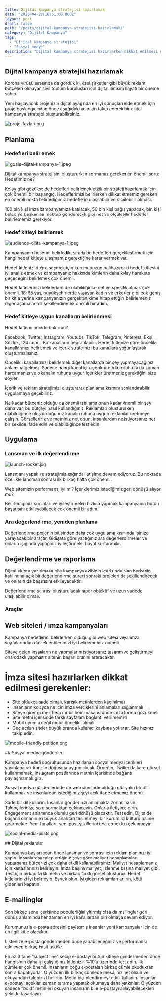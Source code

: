 ```yaml
---
title: Dijital kampanya stratejisi hazırlamak
date: "2020-04-23T16:51:00.000Z"
layout: post
draft: false
path: "/posts/dijital-kampanya-stratejisi-hazirlamak/"
category: "Dijital Kampanya"
tags:
  - "Dijital kampanya stratejisi"
  - "Sosyal medya"
description: "Dijital kampanya stratejisi hazırlarken dikkat edilmesi gerekenler ve araçlar."
---
```


## Dijital kampanya stratejisi hazırlamak 

Korona virüsü sırasında da gördük ki, özel şirketler gibi büyük reklam bütçeleri olmayan sivil toplum kuruluşları için dijital iletişim hayati bir öneme sahip. 

Yeni başlayacak projenizin dijital ayağında en iyi sonuçları elde etmek için proje başlangıcından önce aşağıdaki adımları takip ederek bir dijital kampanya stratejisi oluşturabilirsiniz.

![proje-fazlari.png](./proje-fazlari.png)

## Planlama

### Hedefleri belirlemek

![goals-dijital-kampanya-1.jpeg](./goals-dijital-kampanya-1.jpeg)

Dijital kampanya stratejisini oluştururken sormamız gereken en önemli soru: Hedefimiz ne?

Kolay gibi gözükse de hedefleri belirlemek etkili bir strateji hazırlamak için çok önemli bir başlangıç. Hedeflerimizi belirlerken dikkat etmemiz gereken en önemli nokta belirlediğimiz hedeflerin ulaşılabilir ve ölçülebilir olması.

100 bin kişi imza kampanyamıza katılacak, 50 bin kişi bağış yapacak, bin kişi belediye başkanına mektup gönderecek gibi net ve ölçülebilir hedefler belirlememiz gerekiyor.

### Hedef kitleyi belirlemek

![audience-dijital-kampanya-1.jpeg](./audience-dijital-kampanya-1.jpeg)

Kampanyanın hedefini belirledik, sırada bu hedefleri gerçekleştirmek için hangi hedef kitleye ulaşmamız gerektiğine karar vermek var.

Hedef kitlenizi doğru seçmek için kurumunuzun halihazırdaki hedef kitlesini iyi analiz etmek ve kampanyanız hakkında kimlerin daha kolay harekete geçeceğini belirlemek çok önemli.

Hedef kitlelerinizi belirlerken de olabildiğince net ve spesifik olmak çok önemli. 18-65 yaş, büyükşehirlerde yaşayan kadın ve erkekler gibi çok geniş bir kitle yerine kampanyanızın gerçekten kime hitap ettiğini belirlemeniz diğer aşamaları da şekillendirecek önemli bir adım.

### Hedef kitleye uygun kanalların belirlenmesi

Hedef kitlemi nerede bulurum? 

Facebook, Twitter, Instagram, Youtube, TikTok, Telegram, Pinterest, Ekşi Sözlük, t24.com… Bu kanalların hepsi olabilir. Hedef kitlenize göre öncelikli kanallarınızı belirlemeli ve içerik stratejinizi bu kanallara yoğunlaşarak oluşturmalısınız. 

Öncelikli kanallarınızı belirlemek diğer kanallarda bir şey yapmayacağınız anlamına gelmez. Sadece hangi kanal için içerik üretirken daha fazla zaman harcamanızı ve o kanalın ruhuna uygun içerikler üretmeniz gerektiğini size söyler.

İçerik ve reklam stratejimizi oluşturarak planlama kısmını sonlandırabilir, uygulamaya geçebiliriz.

Ne kadar bütçeniz olduğu da önemli tabi ama onun kadar önemli bir şey daha var, bu bütçeyi nasıl kullandığınız. Reklamları oluştururken olabildiğince oluşturduğunuz kanalın ruhuna uygun reklamlar üretmeye çalışın. Görselleriniz ve metniniz net olsun, insanlardan ne istiyorsanız net bir şekilde ifade edin ve olabildiğince test edin.

## Uygulama

### Lansman ve ilk değerlendirme

![launch-rocket.jpg](./launch-rocket.jpg)

Lansmanı yaptık ve stratejimiz ışığında iletişime devam ediyoruz. Bu noktada özellikle lansman sonrası ilk birkaç hafta çok önemli.

Web sitemizin performansı iyi mi? İçeriklerimiz istediğimiz geri dönüşü alıyor mu? 

Belirlediğimiz sorunları ve iyileştirmeleri hızlıca yapmak kampanyanın bütün başarısını etkileyebilecek çok önemli bir adım.

### Ara değerlendirme, yeniden planlama

Değerlendirme projenin bitişinden daha çok uygulama kısmında işinize yarayacak bir araçtır. Gidişata göre yaptığınız ara değerlendirmeler ve onların ışığında yaptığınız iyileştirmeler hayat kurtarabilir.

## Değerlendirme ve raporlama

Dijital ekipte yer almasa bile kampanya ekibinin içerisinde olan herkesin katılımına açık bir değerlendirme süreci sonraki projeleri de şekillendirecek ve onların da başarısını etkileyecektir. 

Değerlendirme sonrası oluşturulacak rapor objektif ve uzun vadede ulaşılabilir olmalı. 

### Araçlar

## Web siteleri / imza kampanyaları

Kampanya hedeflerini belirlerken olduğu gibi web sitesi veya imza sayfalarından da beklentilerimizi iyi belirlememiz önemli. 

Siteye gelen insanların ne yapmalarını istiyorsanız tasarım ve geliştirmeyi ona odaklı yapmanız sitenin başarı oranını artıracaktır. 

# İmza sitesi hazırlarken dikkat edilmesi gerekenler:

- Site oldukça sade olmalı, karışık metinlerden kaçınılmalı
- İnsanların kolayca ne için imza verdiklerini anlamaları sağlanmalı
- Siteye girer girmez hem mobil hem masaüstünde imza formu gözükmeli
- Site metni içerisinde farklı sayfalara bağlantı verilmemeli
- Mobil uyumlu değil mobil öncelikli olmalı
- Geç açılan siteler büyük oranda kullanıcı kaybına yol açar. Site hızınızı takip edin.

![mobile-friendly-petition.png](./mobile-friendly-petition.png)


## Sosyal medya gönderileri

Kampanya hedefi doğrultusunda hazırlanan sosyal medya içerikleri yayınlanacak kanalın doğasına uygun olmalı. Örneğin, Twitter’da kare görsel kullanmamak, Instagram postlarında metnin içerisinde bağlantı paylaşmamak gibi.

Sosyal medya gönderilerinde de web sitesinde olduğu gibi yalın bir dil kullanmak ve insanlardan istediğimiz şeyi açık ifade etmemiz önemli.

Sade bir dil kullanın. İnsanlar gönderinizi anlamakta zorlanmasın.
Takipçilerinize soru sormaktan çekinmeyin. Onlarla iletişime girin. Engagement anlamında olumlu geri dönüşü olacaktır.
Test edin. Dijitalde başarılı olmanın en büyük anahtarı test etmeyi bir kurum içi kültürü haline getirmekte. Yeni kanalları, yeni post şekillerini test etmekten çekinmeyin.

![social-media-posts.png](./social-media-posts.png)


## Dijital reklamlar

Kampanya başlamadan önce lansman ve sonrası için reklam planınızı iyi yapın. İnsanlardan talep ettiğiniz şeye göre maliyet hesaplamaları yaparsanız bütçenizi çok daha etkili kullanabilirsiniz.
Maliyet hesaplamanız için kıstaslarınızı belirleyin. İmza başına maliyet, izlenme başına maliyet gibi.
Test için birkaç farklı metin ve birkaç farklı görsel oluşturun. Hedef kitlelerinizi iyi belirleyin.
Esnek olun. İyi giden reklamları artırın, kötü gidenleri kapatın.

## E-mailingler

Son birkaç sene içerisinde popülerliğini yitirmiş olsa da mailingler geri dönüş anlamında her zaman en iyi kanallardan biri olmaya devam ediyor.

Kurumunuzla e-posta adresini paylaşmış insanlar yeni kampanyalar için de en ilgili kitle olacaktır. 

Listenize e-posta göndermeden önce yapabileceğiniz ve performansı etkileyen birkaç basit taktik: 

En az 3 tane “subject line” seçip e-postayı bütün kitleye göndermeden önce hangisinin daha iyi çalıştığınız kitlenizin %10’u üzerinde test edin.
İlk cümleler çok önemli. İnsanların çoğu e-postaları birkaç cümle okuduktan sonra kapatıyorlar. O yüzden ilk birkaç cümlede mesajınız net olsun ve okuyandan talebinizi belirtin.
Metin biçimlendirmeyi etkili kullanın. İnsanlar e-postayı açtıkları zaman tarama yaparak okumaya daha yatkınlar. O yüzden sadece “bold” metinleri okuyan insanların bile e-postayı anlayabilecekleri şekilde tasarlayın.

